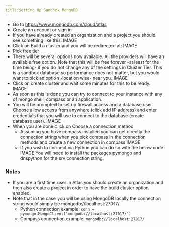 ```yaml
---
title:Setting Up Sandbox MongoDB
---
```



- Go to https://www.mongodb.com/cloud/atlas
- Create an account or sign in 
- If you have already created an organization and a project you should see something like this:
IMAGE
- Click on Build a cluster and you will be redirected at:
IMAGE
- Pick free tier
- There will be several options now available. All the providers will have an available free option. Note that this will be free forever -at least for the time being- if you do not change any of the settings in Cluster Tier. This is a sandbox database so performance does not matter, but you would want to pick an option -location wise- near you. 
IMAGE
- Click on create cluster and wait some minutes for this to be ready.
IMAGE
- As soon as this is done you can try to connect to your instance with any of mongo shell, compass or an application. 
- You will be prompted to set up firewall access and a database user. Choose allow access from anywhere (click add IP address) and enter credentials that you will use to connect to the database (create database user).
IMAGE
- When you are done click on Choose a connection method
  - Assuming you have compass installed you can get directly the connection string when you pick compass in the connection methods and create a new connection in compass
  IMAGE
  - If you wish to connect via Python you can do so with the below code
  IMAGE
  You will need to install the packages pymongo and dnspython for the srv connection string.  


### Notes
- If you are a first time user in Atlas you should create an organization and then also create a project in order to have the build cluster option enabled.
- Note that in the case you will be using MongoDB locally the connection string would simply be mongodb://localhost:27017/
   - Python connection example:
  `conn = pymongo.MongoClient("mongodb://localhost:27017/")`
   - Compass connection example:
  `mongodb://localhost:27017/`
